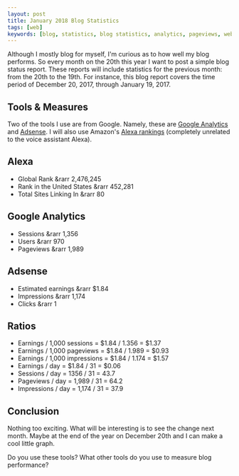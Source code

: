 ```yaml
---
layout: post
title: January 2018 Blog Statistics
tags: [web]
keywords: [blog, statistics, blog statistics, analytics, pageviews, webmaster, webmaster tools, alexa, google]
---
```


Although I mostly blog for myself, I'm curious as to how well my blog performs. So every month on the 20th this year I want to post a simple blog status report. These reports will include statistics for the previous month: from the 20th to the 19th. For instance, this blog report covers the time period of December 20, 2017, through January 19, 2017.

## Tools & Measures

Two of the tools I use are from Google. Namely, these are [Google Analytics](https://www.google.com/analytics/) and [Adsense](https://www.google.com/adsense/). I will also use Amazon's [Alexa rankings](https://www.alexa.com/siteinfo/hendrixjoseph.github.io) (completely unrelated to the voice assistant Alexa).

## Alexa

* Global Rank &rarr 2,476,245  
* Rank in the United States &rarr 452,281
* Total Sites Linking In &rarr 80

## Google Analytics

* Sessions &rarr 1,356
* Users &rarr 970
* Pageviews &rarr 1,989

## Adsense

* Estimated earnings &rarr $1.84
* Impressions &rarr 1,174
* Clicks &rarr 1

## Ratios

* Earnings / 1,000 sessions = $1.84 / 1.356 = $1.37
* Earnings / 1,000 pageviews = $1.84 / 1.989 = $0.93
* Earnings / 1,000 impressions = $1.84 / 1.174 = $1.57
* Earnings / day = $1.84 / 31 = $0.06
* Sessions / day = 1356 / 31 = 43.7
* Pageviews / day = 1,989 / 31 = 64.2
* Impressions / day = 1,174 / 31 = 37.9

## Conclusion

Nothing too exciting. What will be interesting is to see the change next month. Maybe at the end of the year on December 20th and I can make a cool little graph.

Do you use these tools? What other tools do you use to measure blog performance?